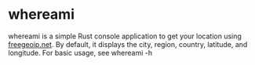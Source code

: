 # whereami

whereami is a simple Rust console application to get your location using [freegeoip.net](http://freegeoip.net/). By default, it displays the city, region, country, latitude, and longitude.
For basic usage, see
    whereami -h
